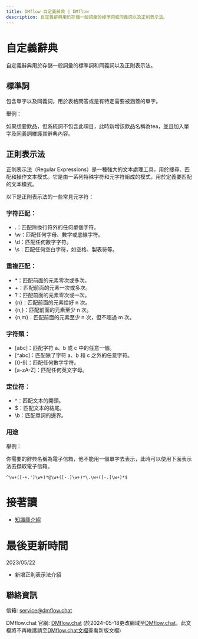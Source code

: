 ```yaml
---
title: DMflow 自定義辭典 | DMflow
description: 自定義辭典用於存儲一般詞彙的標準詞和同義詞以及正則表示法。
---
```


# 自定義辭典

自定義辭典用於存儲一般詞彙的標準詞和同義詞以及正則表示法。

## 標準詞

包含單字以及同義詞，用於表格問答或是有特定需要被涵蓋的單字。

舉例：

如果想要飲品，但系統詞不包含此項目，此時新增該飲品名稱為tea，並且加入單字及同義詞維護其辭典內容。

## 正則表示法

正則表示法（Regular Expressions）是一種強大的文本處理工具，用於搜尋、匹配和操作文本模式。它是由一系列特殊字符和元字符組成的模式，用於定義要匹配的文本模式。

以下是正則表示法的一些常見元字符：

### 字符匹配：

- .：匹配除換行符外的任何單個字符。
- \w：匹配任何字母、數字或底線字符。
- \d：匹配任何數字字符。
- \s：匹配任何空白字符，如空格、製表符等。

### 重複匹配：

- *：匹配前面的元素零次或多次。
- +：匹配前面的元素一次或多次。
- ?：匹配前面的元素零次或一次。
- {n}：匹配前面的元素恰好 n 次。
- {n,}：匹配前面的元素至少 n 次。
- {n,m}：匹配前面的元素至少 n 次，但不超過 m 次。

### 字符類：

- [abc]：匹配字符 a、b 或 c 中的任意一個。
- [^abc]：匹配除了字符 a、b 和 c 之外的任意字符。
- [0-9]：匹配任何數字字符。
- [a-zA-Z]：匹配任何英文字母。

### 定位符：

- ^：匹配文本的開頭。
- $：匹配文本的結尾。
- \b：匹配單詞的邊界。

### 用途

舉例：

你需要的辭典名稱為電子信箱，他不能用一個單字去表示，此時可以使用下面表示法去擷取電子信箱。

```
^\w+([-+.']\w+)*@\w+([-.]\w+)*\.\w+([-.]\w+)*$
```

# 接著讀
- [知識庫介紹](../../tutorials/docs/qa-intro.html)

# 最後更新時間
2023/05/22

- 新增正則表示法介紹


## 聯絡資訊

信箱: <service@dmflow.chat>

DMflow.chat 官網: [DMflow.chat](https://www.dmflow.chat)
(於2024-05-18更改網域至[DMflow.chat](https://www.dmflow.chat)，此文檔將不再維護請至[DMflow.chat文檔](https://docs.dmflow.chat)查看新版文檔)
